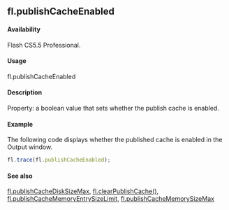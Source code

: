 ## fl.publishCacheEnabled

#### Availability

Flash CS5.5 Professional.

#### Usage

fl.publishCacheEnabled

#### Description

Property: a boolean value that sets whether the publish cache is enabled.

#### Example

The following code displays whether the published cache is enabled in the Output window.

```javascript
fl.trace(fl.publishCacheEnabled);
```

#### See also

[fl.publishCacheDiskSizeMax](../flash_object_(fl)/fl50.md), [fl.clearPublishCache()](../flash_object_(fl)/fl5.md), [fl.publishCacheMemoryEntrySizeLimit](../flash_object_(fl)/fl52.md), [fl.publishCacheMemorySizeMax](../flash_object_(fl)/fl53.md)
